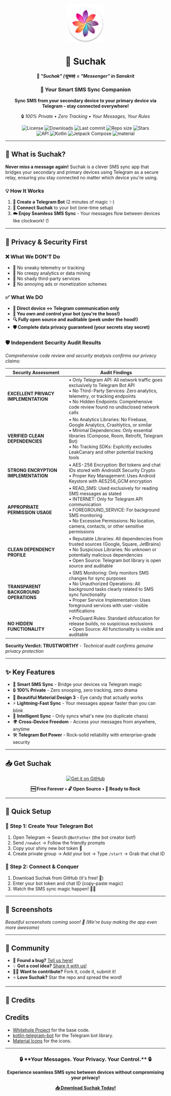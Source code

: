 <!-- ---------- Header ---------- -->
<div align="center">
  <img src="app/src/main/res/mipmap-xxxhdpi/ic_launcher_round.webp" width="120" height="120">
  <h1>📱 Suchak</h1>
  <h4>💬 <em>"Suchak" (सूचक) = "Messenger" in Sanskrit</em></h4>
  <h3>🚀 Your Smart SMS Sync Companion</h3>
  <p><strong>Sync SMS from your secondary device to your primary device via Telegram - stay connected everywhere!</strong></p>
  <p>🔒 <em>100% Private • Zero Tracking • Your Messages, Your Rules</em></p>

<!-- ---------- Badges ---------- -->
  <div align="center">
    <img alt="License" src="https://img.shields.io/badge/License-Apache%202.0-blue.svg?style=flat-square">
    <img alt="Downloads" src="https://img.shields.io/github/downloads/AKS-Labs/Suchak/total?color=c3e7ff&style=flat-square">
    <img alt="Last commit" src="https://img.shields.io/github/last-commit/AKS-Labs/Suchak?color=c3e7ff&style=flat-square">
    <img alt="Repo size" src="https://img.shields.io/github/repo-size/AKS-Labs/Suchak?color=c3e7ff&style=flat-square">
    <img alt="Stars" src="https://img.shields.io/github/stars/AKS-Labs/Suchak?color=c3e7ff&style=flat-square">
    <br>
</div>

<!-- ----------   Labels ---------- -->
<div align="center">
  <img alt="API" src="https://img.shields.io/badge/Api%2029+-50f270?logo=android&logoColor=black&style=for-the-badge"/>
  <img alt="Kotlin" src="https://img.shields.io/badge/Kotlin-a503fc?logo=kotlin&logoColor=white&style=for-the-badge"/>
  <img alt="Jetpack Compose" src="https://img.shields.io/static/v1?style=for-the-badge&message=Jetpack+Compose&color=4285F4&logo=Jetpack+Compose&logoColor=FFFFFF&label="/>
  <img alt="material" src="https://custom-icon-badges.demolab.com/badge/material%20you-lightblue?style=for-the-badge&logocolor=333&logo=material-you"/>
</div>
</div>

---

## 🌟 **What is Suchak?**

**Never miss a message again!** Suchak is a clever SMS sync app that bridges your secondary and primary devices using Telegram as a secure relay, ensuring you stay connected no matter which device you're using.

### 💡 **How It Works**
1. **🤖 Create a Telegram Bot** (2 minutes of magic ✨)
2. **📱 Connect Suchak** to your bot (one-time setup)
3. **☁️ Enjoy Seamless SMS Sync** - Your messages flow between devices like clockwork! ⏰

---

## 🔐 **Privacy & Security First**

### ❌ **What We DON'T Do**
- 🚫 No sneaky telemetry or tracking
- 🚫 No creepy analytics or data mining
- 🚫 No shady third-party services
- 🚫 No annoying ads or monetization schemes

### ✅ **What We DO**
- **🎯 Direct device ↔ Telegram communication only**
- **👑 You own and control your bot (you're the boss!)**
- **🔍 Fully open source and auditable (peek under the hood!)**
- **🛡️ Complete data privacy guaranteed (your secrets stay secret)**

### 🛡️ **Independent Security Audit Results**
*Comprehensive code review and security analysis confirms our privacy claims:*

| **Security Assessment** | **Audit Findings** |
|-------------------------|---------------------|
| **EXCELLENT PRIVACY IMPLEMENTATION** | • Only Telegram API: All network traffic goes exclusively to Telegram Bot API<br>• No Third-Party Services: Zero analytics, telemetry, or tracking endpoints<br>• No Hidden Endpoints: Comprehensive code review found no undisclosed network calls |
| **VERIFIED CLEAN DEPENDENCIES** | • No Analytics Libraries: No Firebase, Google Analytics, Crashlytics, or similar<br>• Minimal Dependencies: Only essential libraries (Compose, Room, Retrofit, Telegram Bot)<br>• No Tracking SDKs: Explicitly excludes LeakCanary and other potential tracking tools |
| **STRONG ENCRYPTION IMPLEMENTATION** | • AES-256 Encryption: Bot tokens and chat IDs stored with AndroidX Security Crypto<br>• Proper Key Management: Uses Android Keystore with AES256_GCM encryption |
| **APPROPRIATE PERMISSION USAGE** | • READ_SMS: Used exclusively for reading SMS messages as stated<br>• INTERNET: Only for Telegram API communication<br>• FOREGROUND_SERVICE: For background SMS monitoring<br>• No Excessive Permissions: No location, camera, contacts, or other sensitive permissions |
| **CLEAN DEPENDENCY PROFILE** | • Reputable Libraries: All dependencies from trusted sources (Google, Square, JetBrains)<br>• No Suspicious Libraries: No unknown or potentially malicious dependencies<br>• Open Source: Telegram bot library is open source and auditable |
| **TRANSPARENT BACKGROUND OPERATIONS** | • SMS Monitoring: Only monitors SMS changes for sync purposes<br>• No Unauthorized Operations: All background tasks clearly related to SMS sync functionality<br>• Proper Service Implementation: Uses foreground services with user-visible notifications |
| **NO HIDDEN FUNCTIONALITY** | • ProGuard Rules: Standard obfuscation for release builds, no suspicious exclusions<br>• Open Source: All functionality is visible and auditable |

**Security Verdict: TRUSTWORTHY** - *Technical audit confirms genuine privacy protection*

---

## ✨ **Key Features**

- 💬 **Smart SMS Sync** - Bridge your devices via Telegram magic
- 🔒 **100% Private** - Zero snooping, zero tracking, zero drama
- 🎨 **Beautiful Material Design 3** - Eye candy that actually works
- ⚡ **Lightning-Fast Sync** - Your messages appear faster than you can blink
- 🧠 **Intelligent Sync** - Only syncs what's new (no duplicate chaos)
- 🌍 **Cross-Device Freedom** - Access your messages from anywhere, anytime
- 🛠️ **Telegram Bot Power** - Rock-solid reliability with enterprise-grade security
---

## 📥 **Get Suchak**

<div align="center">
  <a href="https://github.com/AKS-Labs/Suchak/releases">
    <img alt="Get it on GitHub" src="https://user-images.githubusercontent.com/69304392/148696068-0cfea65d-b18f-4685-82b5-329a330b1c0d.png" height="80px">
  </a>
  <br>
  <p><strong>🆓 Free Forever • 🔓 Open Source • 🚀 Ready to Rock</strong></p>
</div>

---

## 🚀 **Quick Setup**

### 🤖 **Step 1: Create Your Telegram Bot**
1. Open Telegram → Search `@BotFather` (the bot creator bot!)
2. Send `/newbot` → Follow the friendly prompts
3. Copy your shiny new bot token 🔑
4. Create private group → Add your bot → Type `/start` → Grab that chat ID

### 📱 **Step 2: Connect & Conquer**
1. Download Suchak from GitHub (it's free! 🎁)
2. Enter your bot token and chat ID (copy-paste magic)
3. Watch the SMS sync magic happen! 🎉✨

---

## 📱 **Screenshots**

*Beautiful screenshots coming soon! 📸 (We're busy making the app even more awesome)*

---

## 🤝 **Community**

- 🐛 **Found a bug?** [Tell us here!](https://github.com/AKS-Labs/Suchak/issues)
- 💡 **Got a cool idea?** [Share it with us!](https://github.com/AKS-Labs/Suchak/issues)
- 👨‍💻 **Want to contribute?** Fork it, code it, submit it!
- ⭐ **Love Suchak?** Star the repo and spread the word!

---

## 🙏 **Credits**

## Credits
* [Whitehole Project](https://github.com/beradeep/whitehole/) for the base code.
* [kotlin-telegram-bot](https://github.com/kotlin-telegram-bot) for the Telegram bot library.
* [Material Icons](https://material.io/resources/icons/) for the icons.

---

<div align="center">
  <h3>🔒 **Your Messages. Your Privacy. Your Control.** 🔒</h3>
  <p><strong>Experience seamless SMS sync between devices without compromising your privacy!</strong></p>

  <a href="https://github.com/AKS-Labs/Suchak/releases">
    <strong>📥 Download Suchak Today!</strong>
  </a>
</div>
